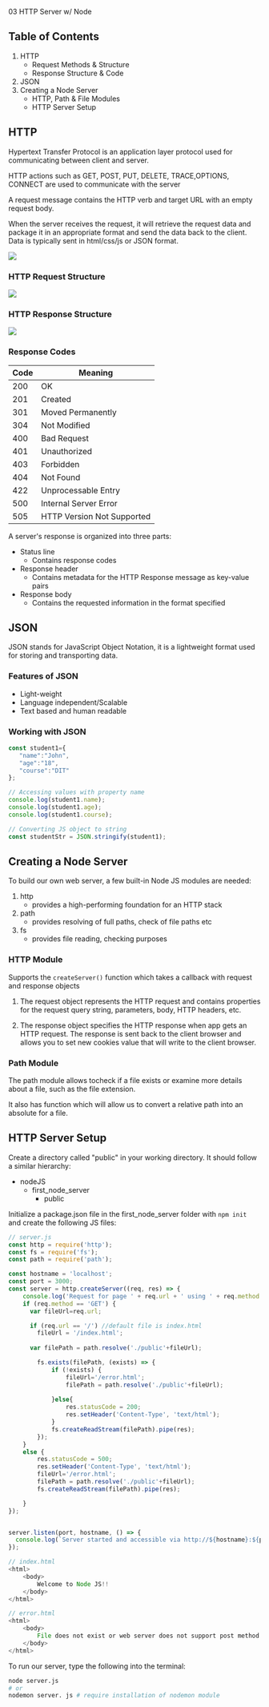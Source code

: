 03 HTTP Server w/ Node

## Table of Contents

1. HTTP
    - Request Methods & Structure
    - Response Structure & Code
2. JSON
3. Creating a Node Server
    - HTTP, Path & File Modules
    - HTTP Server Setup

## HTTP

Hypertext Transfer Protocol is an application layer protocol used for communicating between client and server.

HTTP actions such as GET, POST, PUT, DELETE, TRACE,OPTIONS, CONNECT are used to communicate with the server

A request message contains the HTTP verb and target URL with an empty request body.

When the server receives the request, it will retrieve the request data and package it in an appropriate format and send the data back to the client. Data is typically sent in html/css/js or JSON format.

![](https://i.imgur.com/RK5ISHq.png)

### HTTP Request Structure

![](https://i.imgur.com/0TxytzW.png)

### HTTP Response Structure

![](https://i.imgur.com/fXX9ysQ.png)

### Response Codes

| Code | Meaning |
|------|---------|
| 200 | OK |
| 201 | Created |
| 301 | Moved Permanently |
| 304 | Not Modified |
| 400 | Bad Request |
| 401 | Unauthorized |
| 403 | Forbidden |
| 404 | Not Found |
| 422 | Unprocessable Entry|
| 500 | Internal Server Error|
| 505 | HTTP Version Not Supported|

A server's response is organized into three parts:

- Status line
    - Contains response codes 
- Response header
   - Contains metadata for the HTTP Response message as key-value pairs
- Response body
    - Contains the requested information in the format specified

## JSON

JSON stands for JavaScript Object Notation, it is a lightweight format used for storing and transporting data.

### Features of JSON

- Light-weight
- Language independent/Scalable
- Text based and human readable

### Working with JSON 

```js    
const student1={
   "name":"John",
   "age":"18",
   "course":"DIT"
};

// Accessing values with property name 
console.log(student1.name);
console.log(student1.age);
console.log(student1.course);

// Converting JS object to string
const studentStr = JSON.stringify(student1);
```

## Creating a Node Server

To build our own web server, a few built-in Node JS modules are needed:

1. http
    - provides a high-performing foundation for an HTTP stack
2. path
    - provides resolving of full paths, check of file paths etc 
3. fs
    - provides file reading, checking purposes

### HTTP Module

Supports the `createServer()` function which takes a callback with request and response objects

1. The request object represents the HTTP request and contains properties for the request query string, parameters, body, HTTP headers, etc.

2. The response object specifies the HTTP response when app gets an HTTP request. The response is sent back to the client browser and allows you to set new cookies value that will write to the client browser.


### Path Module

The path module allows tocheck if a file exists or examine more details about a file, such as the file extension. 

It also has function which will allow us to convert a relative path into an absolute for a file. 

## HTTP Server Setup

Create a directory called "public" in your working directory. 
It should follow a similar hierarchy:
- nodeJS
    - first_node_server
        - public 

Initialize a package.json file in the first_node_server folder with ```npm init```  
and create the following JS files:

```js    
// server.js
const http = require('http');
const fs = require('fs');
const path = require('path');

const hostname = 'localhost';
const port = 3000;
const server = http.createServer((req, res) => {
    console.log('Request for page ' + req.url + ' using ' + req.method + ‘method’);
    if (req.method == 'GET') {
      var fileUrl=req.url;

      if (req.url == '/') //default file is index.html
        fileUrl = '/index.html';
  
      var filePath = path.resolve('./public'+fileUrl);

        fs.exists(filePath, (exists) => {
            if (!exists) {
                fileUrl='/error.html';
                filePath = path.resolve('./public'+fileUrl);
            
            }else{
                res.statusCode = 200;
                res.setHeader('Content-Type', 'text/html');
            }
            fs.createReadStream(filePath).pipe(res);
        });
    }
    else {
        res.statusCode = 500;
        res.setHeader('Content-Type', 'text/html');
        fileUrl='/error.html';
        filePath = path.resolve('./public'+fileUrl);
        fs.createReadStream(filePath).pipe(res);

    }
});


server.listen(port, hostname, () => {
  console.log(`Server started and accessible via http://${hostname}:${port}/`);
});
```

```js    
// index.html
<html>
    <body>
        Welcome to Node JS!!
    </body>
</html>

// error.html
<html>
    <body>
        File does not exist or web server does not support post method!
    </body>
</html>
```

To run our server, type the following into the terminal:

```bash
node server.js
# or
nodemon server. js # require installation of nodemon module
```
